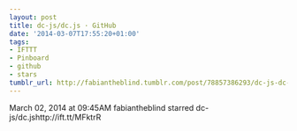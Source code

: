 ```yaml
---
layout: post
title: dc-js/dc.js · GitHub
date: '2014-03-07T17:55:20+01:00'
tags:
- IFTTT
- Pinboard
- github
- stars
tumblr_url: http://fabiantheblind.tumblr.com/post/78857386293/dc-js-dc-js-github
---
```

March 02, 2014 at 09:45AM
fabiantheblind starred dc-js/dc.jshttp://ift.tt/MFktrR
